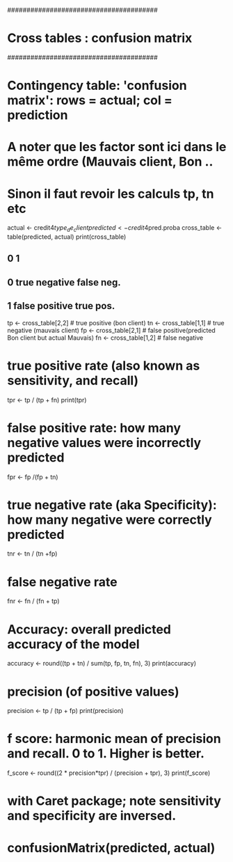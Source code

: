 #######################################
# Cross tables : confusion matrix
#######################################

# Contingency table: 'confusion matrix': rows = actual; col = prediction
#  A noter que les factor sont ici dans le même ordre (Mauvais client, Bon ..
#  Sinon il faut revoir les calculs tp, tn etc
actual <- credit4$type_de_client
predicted <- credit4$pred.proba
cross_table <- table(predicted, actual)
print(cross_table)

##        0               1 
##   0 true negative  false neg.
##   1 false positive true pos.

tp <- cross_table[2,2] # true positive (bon client)
tn <- cross_table[1,1]  # true negative (mauvais client)
fp <- cross_table[2,1] # false positive(predicted Bon client but actual Mauvais)
fn <- cross_table[1,2]  # false negative

#  true positive rate (also known as sensitivity, and recall)
tpr <- tp / (tp + fn) 
print(tpr)

# false positive rate:  how many negative values were incorrectly predicted
fpr <- fp /(fp + tn)

# true negative rate (aka Specificity): how many negative were correctly predicted
tnr <-  tn / (tn +fp)

# false negative rate
fnr <- fn / (fn + tp)

# Accuracy: overall predicted accuracy of the model
accuracy <- round((tp + tn) / sum(tp, fp, tn, fn), 3)
print(accuracy)

# precision (of positive values)
precision <- tp / (tp + fp)
print(precision)

# f score: harmonic mean of precision and recall.  0  to 1. Higher is better.
f_score <- round((2 * precision*tpr) / (precision + tpr), 3)
print(f_score)

# with Caret package; note sensitivity and specificity are inversed.
# confusionMatrix(predicted, actual)

